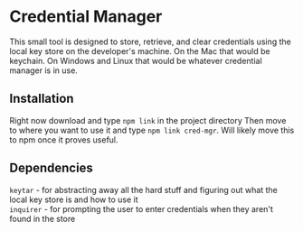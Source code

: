 # Credential Manager

This small tool is designed to store, retrieve, and clear credentials using the local key store on the 
developer's machine. On the Mac that would be keychain. On Windows and Linux that would be whatever credential
manager is in use. 

## Installation

Right now download and type `npm link` in the project directory
Then move to where you want to use it and type `npm link cred-mgr`.
Will likely move this to npm once it proves useful.

## Dependencies

`keytar` - for abstracting away all the hard stuff and figuring out what the local key store is and how to use it  
`inquirer` - for prompting the user to enter credentials when they aren't found in the store  
